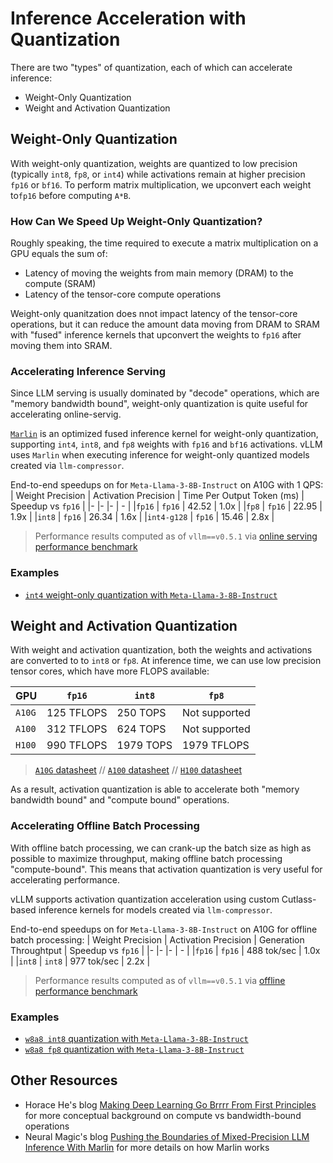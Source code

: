 # Inference Acceleration with Quantization

There are two "types" of quantization, each of which can accelerate inference:
* Weight-Only Quantization
* Weight and Activation Quantization

## Weight-Only Quantization

With weight-only quantization, weights are quantized to low precision (typically `int8`, `fp8`, or `int4`) while activations remain at higher precision `fp16` or `bf16`. To perform matrix multiplication, we upconvert each weight to`fp16` before computing `A*B`.

### How Can We Speed Up Weight-Only Quantization?

Roughly speaking, the time required to execute a matrix multiplication on a GPU equals the sum of:
* Latency of moving the weights from main memory (DRAM) to the compute (SRAM)
* Latency of the tensor-core compute operations

Weight-only quanitzation does nnot impact latency of the tensor-core operations, but it can reduce the amount data moving from DRAM to SRAM with "fused" inference kernels that upconvert the weights to `fp16` after moving them into SRAM.

### Accelerating Inference Serving

Since LLM serving is usually dominated by "decode" operations, which are "memory bandwidth bound", weight-only quantization is quite useful for accelerating online-servig.

[`Marlin`](https://neuralmagic.com/blog/pushing-the-boundaries-of-mixed-precision-llm-inference-with-marlin/) is an optimized fused inference kernel for weight-only quantization, supporting `int4`, `int8`, and `fp8` weights with `fp16` and `bf16` activations. vLLM uses `Marlin` when executing inference for weight-only quantized models created via `llm-compressor`.

End-to-end speedups on for `Meta-Llama-3-8B-Instruct` on A10G with 1 QPS:
| Weight Precision  | Activation Precision  | Time Per Output Token (ms)    | Speedup vs `fp16` |
|-                  |-                      |-                              | -                 |
|`fp16`             | `fp16`                | 42.52                         | 1.0x              |
|`fp8`              | `fp16`                | 22.95                         | 1.9x              |
|`int8`             | `fp16`                | 26.34                         | 1.6x              |
|`int4-g128`        | `fp16`                | 15.46                         | 2.8x              |

> Performance results computed as of `vllm==v0.5.1` via [online serving performance benchmark](../../examples/benchmarking/online_serving)

### Examples
- [`int4` weight-only quantization with `Meta-Llama-3-8B-Instruct`](../../examples/quantization_w4a16)

## Weight and Activation Quantization

With weight and activation quantization, both the weights and activations are converted to to `int8` or `fp8`. At inference time, we can use low precision tensor cores, which have more FLOPS available:

| GPU       | `fp16`            | `int8`            | `fp8`             |
| -         | -                 | -                 | -                 |
| `A10G`    | 125 TFLOPS        | 250 TOPS          | Not supported     |
| `A100`    | 312 TFLOPS        | 624 TOPS          | Not supported     |
| `H100`    | 990 TFLOPS        | 1979 TOPS         | 1979 TFLOPS       |

>   [`A10G` datasheet](https://www.nvidia.com/en-us/data-center/products/a10-gpu/) // [`A100` datasheet](https://www.nvidia.com/en-us/data-center/a100/) // [`H100` datasheet](https://www.nvidia.com/en-us/data-center/h100/)
 
As a result, activation quantization is able to accelerate both "memory bandwidth bound" and "compute bound" operations.

### Accelerating Offline Batch Processing

With offline batch processing, we can crank-up the batch size as high as possible to maximize throughput, making offline batch processing "compute-bound". This means that activation quantization is very useful for accelerating performance.

vLLM supports activation quantization acceleration using custom Cutlass-based inference kernels for models created via `llm-compressor`.

End-to-end speedups on for `Meta-Llama-3-8B-Instruct` on A10G for offline batch processing:
| Weight Precision  | Activation Precision  | Generation Throughtput         | Speedup vs `fp16` |
|-                  |-                      |-                               | -                 |
|`fp16`             | `fp16`                | 488 tok/sec                    | 1.0x              |
|`int8`             | `int8`                | 977 tok/sec                    | 2.2x              |

> Performance results computed as of `vllm==v0.5.1` via [offline performance benchmark](../../examples/benchmarking/offline_batch/)

### Examples
- [`w8a8 int8` quantization with `Meta-Llama-3-8B-Instruct`](../../examples/quantization_w8a8_int8)
- [`w8a8 fp8` quantization with `Meta-Llama-3-8B-Instruct`](../../examples/quantization_w8a8_fp8)


## Other Resources

- Horace He's blog [Making Deep Learning Go Brrrr From First Principles](https://horace.io/brrr_intro.html) for more conceptual background on compute vs bandwidth-bound operations
- Neural Magic's blog [Pushing the Boundaries of Mixed-Precision LLM Inference With Marlin](https://neuralmagic.com/blog/pushing-the-boundaries-of-mixed-precision-llm-inference-with-marlin/) for more details on how Marlin works
